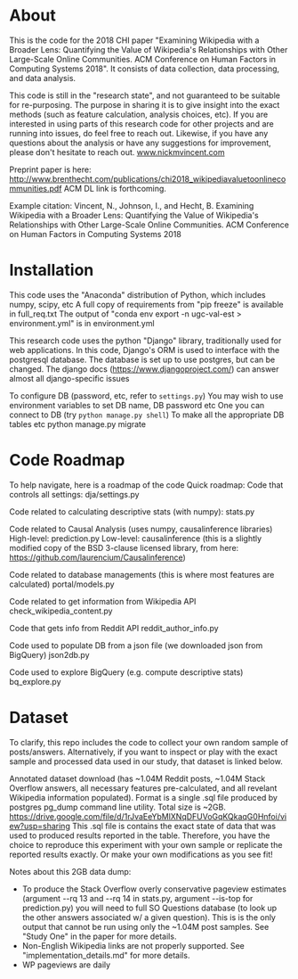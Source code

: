 # About
This is the code for the 2018 CHI paper "Examining Wikipedia with a Broader Lens: Quantifying the Value of Wikipedia's Relationships with Other Large-Scale Online Communities. ACM Conference on Human Factors in Computing Systems 2018".
It consists of data collection, data processing, and data analysis.

This code is still in the "research state", and not guaranteed to be suitable for re-purposing.
The purpose in sharing it is to give insight into the exact methods (such as feature calculation, analysis choices, etc).
If you are interested in using parts of this research code for other projects and are running into issues, do feel free to reach out.
Likewise, if you have any questions about the analysis or have any suggestions for improvement, please don't hesitate to reach out.
www.nickmvincent.com

Preprint paper is here: http://www.brenthecht.com/publications/chi2018_wikipediavaluetoonlinecommunities.pdf
ACM DL link is forthcoming.

Example citation:
Vincent, N., Johnson, I., and Hecht, B. Examining Wikipedia with a Broader Lens: Quantifying the Value of Wikipedia's Relationships with Other Large-Scale Online Communities. ACM Conference on Human Factors in Computing Systems 2018

# Installation
This code uses the "Anaconda" distribution of Python, which includes numpy, scipy, etc
A full copy of requirements from "pip freeze" is available in full_req.txt
The output of "conda env export -n ugc-val-est > environment.yml" is in environment.yml

This research code uses the python "Django" library, traditionally used for web applications.
In this code, Django's ORM is used to interface with the postgresql database.
The database is set up to use postgres, but can be changed.
The django docs (https://www.djangoproject.com/) can answer almost all django-specific issues

To configure DB (password, etc, refer to `settings.py`)
You may wish to use environment variables to set DB name, DB password etc
One you can connect to DB (try `python manage.py shell`)
To make all the appropriate DB tables etc
python manage.py migrate



# Code Roadmap
To help navigate, here is a roadmap of the code
Quick roadmap:
Code that controls all settings:
dja/settings.py

Code related to calculating descriptive stats (with numpy):
stats.py

Code related to Causal Analysis (uses numpy, causalinference libraries)
High-level: prediction.py
Low-level: causalinference (this is a slightly modified copy of the BSD 3-clause licensed library, from here: https://github.com/laurencium/Causalinference)

Code related to database managements (this is where most features are calculated)
portal/models.py

Code related to get information from Wikipedia API
check_wikipedia_content.py

Code that gets info from Reddit API
reddit_author_info.py

Code used to populate DB from a json file (we downloaded json from BigQuery)
json2db.py

Code used to explore BigQuery (e.g. compute descriptive stats)
bq_explore.py

# Dataset
To clarify, this repo includes the code to collect your own random sample of posts/answers.
Alternatively, if you want to inspect or play with the exact sample and processed data used in our study, that dataset is linked below.

Annotated dataset download (has ~1.04M Reddit posts, ~1.04M Stack Overflow answers, all necessary features pre-calculated, and all revelant Wikipedia information populated). Format is a single .sql file produced by postgres pg_dump command line utility. Total size is ~2GB.
https://drive.google.com/file/d/1rJvaEeYbMlXNqDFUVoGqKQkaqG0Hnfoi/view?usp=sharing
This .sql file is contains the exact state of data that was used to produced results reported in the table.
Therefore, you have the choice to reproduce this experiment with your own sample or replicate the reported results exactly.
Or make your own modifications as you see fit!

Notes about this 2GB data dump:
* To produce the Stack Overflow overly conservative pageview estimates (argument --rq 13 and --rq 14 in stats.py, argument --is-top for prediction.py) you will need to full SO Questions database (to look up the other answers associated w/ a given question). This is is the only output that cannot be run using only the ~1.04M post samples. See "Study One" in the paper for more details.
* Non-English Wikipedia links are not properly supported. See "implementation_details.md" for more details.
* WP pageviews are daily
